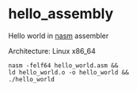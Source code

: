 # hello_assembly

Hello world in [nasm](https://www.nasm.us/) assembler

Architecture: Linux x86_64

```
nasm -felf64 hello_world.asm &&
ld hello_world.o -o hello_world &&
./hello_world
```
